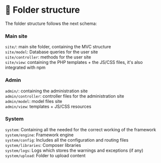 # :open_file_folder: Folder structure

The folder structure follows the next schema:

### Main site
`site/`: main site folder, containing the MVC structure  
 `site/model`: Database queries for the user site  
 `site/controller`: methods for the user site  
 `site/view`: containing the PHP templates + the JS/CSS files, it's also integrated with npm

### Admin
`admin/`: containing the administration site  
`admin/controller`: controller files for the administration site  
`admin/model`: model files site  
`admin/view`: templates + JS/CSS resources  
  
### System
`system`: Containing all the needed for the correct working of the framework  
`system/engine`: Framework engine  
`system/config`: Includes all the configuration and routing files  
`system/libraries`: Composer libraries  
`system/logs`: Logs which stores the warnings and exceptions (if any)  
`system/upload`: Folder to upload content  